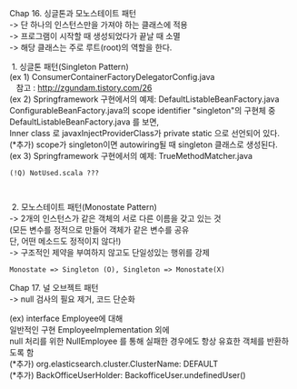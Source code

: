 Chap 16. 싱글톤과 모노스테이트 패턴  
 -> 단 하나의 인스턴스만을 가져야 하는 클래스에 적용  
 -> 프로그램이 시작할 때 생성되었다가 끝날 때 소멸  
 -> 해당 클래스는 주로 루트(root)의 역할을 한다.  
 
  1. 싱글톤 패턴(Singleton Pattern)  
	(ex 1) ConsumerContainerFactoryDelegatorConfig.java  
	    참고 : http://zgundam.tistory.com/26  
	(ex 2) Springframework 구현에서의 예제: DefaultListableBeanFactory.java    
		ConfigurableBeanFactory.java의 scope identifier "singleton"의 구현체 중	DefaultListableBeanFactory.java 를 보면,  
		Inner class 로 javaxInjectProviderClass가 private static 으로 선언되어 있다.  
		(*추가) scope가 singleton이면 autowiring될 때 singleton 클래스로 생성된다.   
	(ex 3) Springframework 구현에서의 예제: TrueMethodMatcher.java  
		
	(!Q) NotUsed.scala ??? 

  	    	
  2. 모노스테이트 패턴(Monostate Pattern)  
	-> 2개의 인스턴스가 같은 객체의 서로 다른 이름을 갖고 있는 것  
	  (모든 변수를 정적으로 만들어 객체가 같은 변수를 공유  
	   단, 어떤 메소드도 정적이지 않다!)  
	-> 구조적인 제약을 부여하지 않고도 단일성있는 행위를 강제  

	Monostate => Singleton (O), Singleton => Monostate(X)  

Chap 17. 널 오브젝트 패턴  
 -> null 검사의 필요 제거, 코드 단순화  

 (ex) interface Employee에 대해  
      일반적인 구현 EmployeeImplementation 외에  
      null 처리를 위한 NullEmployee 를 통해 실패한 경우에도 항상 유효한 객체를 반환하도록 함  
 (*추가) org.elasticsearch.cluster.ClusterName: DEFAULT  
 (*추가) BackOfficeUserHolder: BackofficeUser.undefinedUser()  

